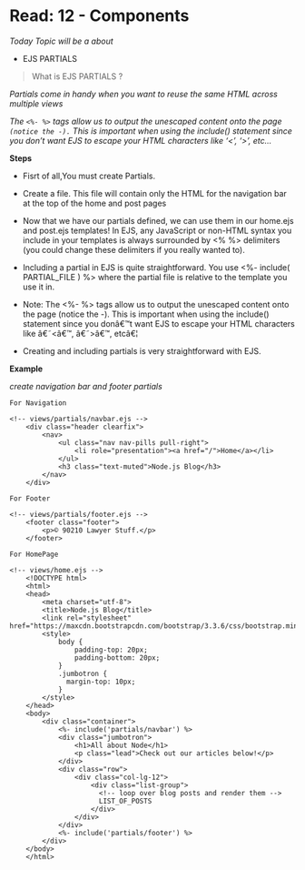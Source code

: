 
# Read: 12 - Components

*Today Topic will be a about*
- EJS PARTIALS


> What is EJS PARTIALS ? 

*Partials come in handy when you want to reuse the same HTML across multiple views*

*The `<%- %>` tags allow us to output the unescaped content onto the page `(notice the -).` This is important when using the include() statement since you don’t want EJS to escape your HTML characters like ‘<’, ‘>’, etc…*

**Steps**

* Fisrt of all,You must create Partials.
* Create a file. This file will contain only the HTML for the navigation bar at the top of the home and post pages
* Now that we have our partials defined, we can use them in our home.ejs and post.ejs templates! In EJS, any JavaScript or non-HTML syntax you include in your templates is always surrounded by <% %> delimiters (you could change these delimiters if you really wanted to).
* Including a partial in EJS is quite straightforward. You use <%- include( PARTIAL_FILE ) %> where the partial file is relative to the template you use it in.
* Note: The <%- %> tags allow us to output the unescaped content onto the page (notice the -). This is important when using the include() statement since you donâ€™t want EJS to escape your HTML characters like â€˜<â€™, â€˜>â€™, etcâ€¦

* Creating and including partials is very straightforward with EJS.


**Example**

*create navigation bar and footer  partials*

`For Navigation`

```
<!-- views/partials/navbar.ejs -->
    <div class="header clearfix">
        <nav>
            <ul class="nav nav-pills pull-right">
                <li role="presentation"><a href="/">Home</a></li>
            </ul>
            <h3 class="text-muted">Node.js Blog</h3>
        </nav>
    </div>
```

`For Footer`

```
<!-- views/partials/footer.ejs -->
    <footer class="footer">
        <p>© 90210 Lawyer Stuff.</p>
    </footer>
```

`For HomePage`

```
<!-- views/home.ejs -->
    <!DOCTYPE html>
    <html>
    <head>
        <meta charset="utf-8">
        <title>Node.js Blog</title>
        <link rel="stylesheet" href="https://maxcdn.bootstrapcdn.com/bootstrap/3.3.6/css/bootstrap.min.css">
        <style>
            body {
                padding-top: 20px;
                padding-bottom: 20px;
            }
            .jumbotron {
              margin-top: 10px;
            }
        </style>
    </head>
    <body>
        <div class="container">
            <%- include('partials/navbar') %>
            <div class="jumbotron">
                <h1>All about Node</h1>
                <p class="lead">Check out our articles below!</p>
            </div>
            <div class="row">
                <div class="col-lg-12">
                    <div class="list-group">
                      <!-- loop over blog posts and render them -->
                      LIST_OF_POSTS
                    </div>
                </div>
            </div>
            <%- include('partials/footer') %>
        </div>
    </body>
    </html>
```
